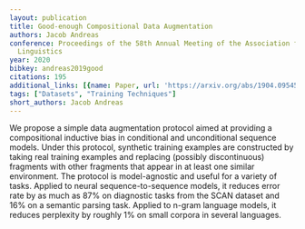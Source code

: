 ```yaml
---
layout: publication
title: Good-enough Compositional Data Augmentation
authors: Jacob Andreas
conference: Proceedings of the 58th Annual Meeting of the Association for Computational
  Linguistics
year: 2020
bibkey: andreas2019good
citations: 195
additional_links: [{name: Paper, url: 'https://arxiv.org/abs/1904.09545'}]
tags: ["Datasets", "Training Techniques"]
short_authors: Jacob Andreas
---
```

We propose a simple data augmentation protocol aimed at providing a
compositional inductive bias in conditional and unconditional sequence models.
Under this protocol, synthetic training examples are constructed by taking real
training examples and replacing (possibly discontinuous) fragments with other
fragments that appear in at least one similar environment. The protocol is
model-agnostic and useful for a variety of tasks. Applied to neural
sequence-to-sequence models, it reduces error rate by as much as 87% on
diagnostic tasks from the SCAN dataset and 16% on a semantic parsing task.
Applied to n-gram language models, it reduces perplexity by roughly 1% on small
corpora in several languages.